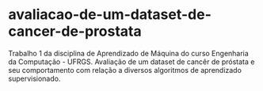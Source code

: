 # avaliacao-de-um-dataset-de-cancer-de-prostata
Trabalho 1 da disciplina de Aprendizado de Máquina do curso Engenharia da Computação - UFRGS. Avaliação de um dataset de cancêr de próstata e seu comportamento com relação a diversos algoritmos de aprendizado supervisionado.
